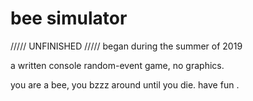 # bee simulator

///// UNFINISHED /////
began during the summer of 2019

a written console random-event game, no graphics.

 
you are a bee, you bzzz around until you die. have fun .
